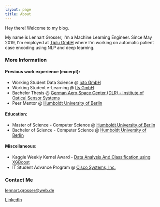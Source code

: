 ```yaml
---
layout: page
title: About
---
```


<p class="message">
  Hey there! Welcome to my blog.
</p>

My name is Lennart Grosser, I'm a Machine Learning Engineer. Since May 2019, I'm employed at [Tiplu GmbH](https://tiplu.de/) where I'm working on automatic patient case encoding using NLP and deep learning.

### More Information
#### Previous work experience (excerpt):

* Working Student Data Science @ [ixto GmbH](https://ixto.de/)
* Working Student e-Learning @ [tts GmbH](https://www.tt-s.com/)
* Bachelor Thesis @ [German Aero Space Center (DLR) - Institute of Optical Sensor Systems](https://www.dlr.de/EN/Home/home_node.html)
* Peer Mentor @ [Humboldt University of Berlin](https://www.hu-berlin.de/de)

#### Education:

* Master of Science - Computer Science @ [Humboldt University of Berlin](https://www.hu-berlin.de/de)
* Bachelor of Science - Computer Science @ [Humboldt University of Berlin](https://www.hu-berlin.de/de)

#### Miscellaneous:

* Kaggle Weekly Kernel Award - [Data Analysis And Classification using XGBoost](https://www.kaggle.com/lucidlenn/data-analysis-and-classification-using-xgboost)
* IT Student Advance Program @ [Cisco Systems, Inc.](https://www.cisco.com/)

### Contact Me
[lennart.grosser@web.de](mailto:lennart.grosser@web.de)

[LinkedIn](https://www.linkedin.com/in/lennart-grosser-63846b92/)
